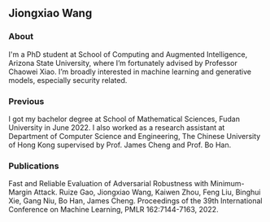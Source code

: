 ## Jiongxiao Wang

### About
I'm a PhD student at School of Computing and Augmented Intelligence, Arizona State University, where I’m fortunately advised by Professor Chaowei Xiao. I’m broadly interested in machine learning and generative models, especially security related.

### Previous
I got my bachelor degree at School of Mathematical Sciences, Fudan University in June 2022. I also worked as a research assistant at Department of Computer Science and Engineering, The Chinese University of Hong Kong supervised by Prof. James Cheng and Prof. Bo Han.

### Publications
Fast and Reliable Evaluation of Adversarial Robustness with Minimum-Margin Attack.
Ruize Gao, Jiongxiao Wang, Kaiwen Zhou, Feng Liu, Binghui Xie, Gang Niu, Bo Han, James Cheng.
Proceedings of the 39th International Conference on Machine Learning, PMLR 162:7144-7163, 2022.

